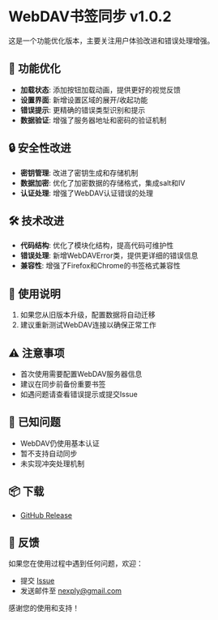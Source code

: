 # WebDAV书签同步 v1.0.2

这是一个功能优化版本，主要关注用户体验改进和错误处理增强。

## 🎯 功能优化
- **加载状态**: 添加按钮加载动画，提供更好的视觉反馈
- **设置界面**: 新增设置区域的展开/收起功能
- **错误提示**: 更精确的错误类型识别和提示
- **数据验证**: 增强了服务器地址和密码的验证机制

## 🔒 安全性改进
- **密钥管理**: 改进了密钥生成和存储机制
- **数据加密**: 优化了加密数据的存储格式，集成salt和IV
- **认证处理**: 增强了WebDAV认证错误的处理

## 🛠️ 技术改进
- **代码结构**: 优化了模块化结构，提高代码可维护性
- **错误处理**: 新增WebDAVError类，提供更详细的错误信息
- **兼容性**: 增强了Firefox和Chrome的书签格式兼容性

## 📝 使用说明
1. 如果您从旧版本升级，配置数据将自动迁移
2. 建议重新测试WebDAV连接以确保正常工作

## ⚠️ 注意事项
- 首次使用需要配置WebDAV服务器信息
- 建议在同步前备份重要书签
- 如遇问题请查看错误提示或提交Issue

## 🐛 已知问题
- WebDAV仍使用基本认证
- 暂不支持自动同步
- 未实现冲突处理机制

## 📦 下载
- [GitHub Release](https://github.com/nexply/bookmarksync/releases/tag/v1.0.2)

## 🙏 反馈
如果您在使用过程中遇到任何问题，欢迎：
- 提交 [Issue](https://github.com/nexply/bookmarksync/issues)
- 发送邮件至 nexply@gmail.com

感谢您的使用和支持！ 